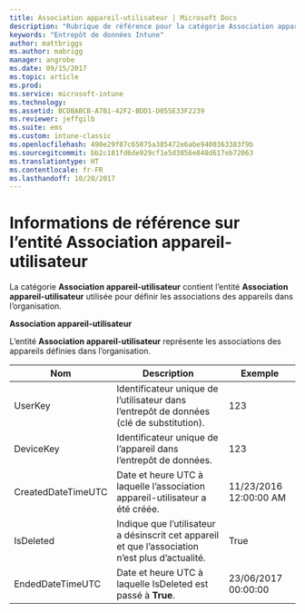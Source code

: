 ```yaml
---
title: Association appareil-utilisateur | Microsoft Docs
description: "Rubrique de référence pour la catégorie Association appareil-utilisateur de collection d’entités dans l’API d’entrepôt de données Intune."
keywords: "Entrepôt de données Intune"
author: mattbriggs
ms.author: mabrigg
manager: angrobe
ms.date: 09/15/2017
ms.topic: article
ms.prod: 
ms.service: microsoft-intune
ms.technology: 
ms.assetid: BCDBABCB-A7B1-42F2-BDD1-D055E33F2239
ms.reviewer: jeffgilb
ms.suite: ems
ms.custom: intune-classic
ms.openlocfilehash: 490e29f87c65875a385472e6abe9400363383f9b
ms.sourcegitcommit: bb2c181fd6de929cf1e5d3856e048d617eb72063
ms.translationtype: HT
ms.contentlocale: fr-FR
ms.lasthandoff: 10/20/2017
---
```

# <a name="reference-for-user-device-association-entity"></a>Informations de référence sur l’entité Association appareil-utilisateur

La catégorie **Association appareil-utilisateur** contient l’entité **Association appareil-utilisateur** utilisée pour définir les associations des appareils dans l’organisation.

**Association appareil-utilisateur**

L’entité **Association appareil-utilisateur** représente les associations des appareils définies dans l’organisation.

| Nom               | Description                                                                                      | Exemple                |
|--------------------|--------------------------------------------------------------------------------------------------|------------------------|
| UserKey            | Identificateur unique de l’utilisateur dans l’entrepôt de données (clé de substitution).                             | 123                    |
| DeviceKey          | Identificateur unique de l’appareil dans l’entrepôt de données.                                           | 123                    |
| CreatedDateTimeUTC | Date et heure UTC à laquelle l’association appareil-utilisateur a été créée.                               | 11/23/2016 12:00:00 AM |
| IsDeleted          | Indique que l’utilisateur a désinscrit cet appareil et que l’association n’est plus d’actualité. | True                   |
| EndedDateTimeUTC   | Date et heure UTC à laquelle IsDeleted est passé à **True**.                                         | 23/06/2017 00:00:00 |